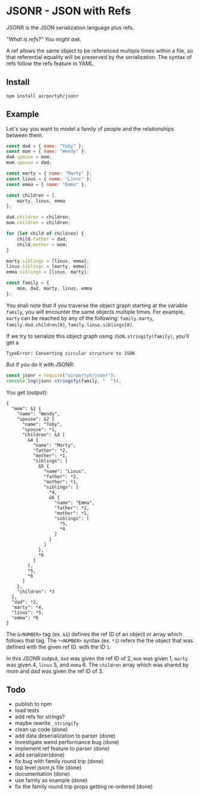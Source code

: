 # JSONR - JSON with Refs

JSONR is the JSON serialization language plus refs.

*"What is refs?" You might ask.*

A ref allows the same object to be referenced multiple
times within a file, so that referential equality will be preserved by the serialization.
The syntax of refs follow the refs feature in YAML.

## Install

```
npm install airportyh/jsonr
```

## Example

Let's say you want to model a family of people and the relationships between them.

```js
const dad = { name: "Toby" };
const mom = { name: "Wendy" };
dad.spouse = mom;
mom.spouse = dad;

const marty = { name: "Marty" };
const linus = { name: "Linus" };
const emma = { name: "Emma" };

const children = [
    marty, linus, emma
];

dad.children = children;
mom.children = children;

for (let child of children) {
    child.father = dad;
    child.mother = mom;
}

marty.siblings = [linus, emma];
linus.siblings = [marty, emma];
emma.siblings = [linus, marty];

const family = {
    mom, dad, marty, linus, emma
};
```

You shall note that if you traverse the object graph starting at the variable `family`,
you will encounter the same objects multiple times. For example, `marty` can be reached
by any of the following: `family.marty`, `family.dad.children[0]`, `family.linus.siblings[0]`.

If we try to serialize this object graph using `JSON.stringify(family)`, you'll get a

```
TypeError: Converting circular structure to JSON
```

But if you do it with JSONR:

```js
const jsonr = require("airportyh/jsonr");
console.log(jsonr.stringify(family, "  "));
```
You get (output):

```
{
  "mom": &1 {
    "name": "Wendy",
    "spouse": &2 {
      "name": "Toby",
      "spouse": *1,
      "children": &3 [
        &4 {
          "name": "Marty",
          "father": *2,
          "mother": *1,
          "siblings": [
            &5 {
              "name": "Linus",
              "father": *2,
              "mother": *1,
              "siblings": [
                *4,
                &6 {
                  "name": "Emma",
                  "father": *2,
                  "mother": *1,
                  "siblings": [
                    *5,
                    *4
                  ]
                }
              ]
            },
            *6
          ]
        },
        *5,
        *6
      ]
    },
    "children": *3
  },
  "dad": *2,
  "marty": *4,
  "linus": *5,
  "emma": *6
}
```

The `&<NUMBER>` tag (ex. `&1`) defines the ref ID of an object or array which follows that tag.
The `*<NUMBER>` syntax (ex. `*1`) refers the the object that was defined with the given ref ID.
with the ID `1`.

In this JSONR output, `dad` was given the ref ID of 2, `mom` was given 1, `marty` was given 4,
`linus` 5, and `emma` 6. The `children` array which was shared by mom and dad was given the ref ID of 3.

## Todo

* publish to npm
* load tests
* add refs for strings?
* maybe rewrite `_stringify`
* clean up code (done)
* add data deserialization to parser (done)
* Investigate weird performance bug (done)
* implement ref feature to parser (done)
* add serializer(done)
* fix bug with family round trip (done)
* top level jsonr.js file (done)
* documentation (done)
* use family as example (done)
* fix the family round trip props getting re-ordered (done)
